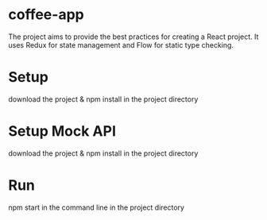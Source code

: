 # coffee-app
The project aims to provide the best practices for creating a React project. It uses Redux for state management and Flow for static type checking.

# Setup
download the project & npm install in the project directory

# Setup Mock API
download the project & npm install in the project directory

# Run
npm start in the command line in the project directory
